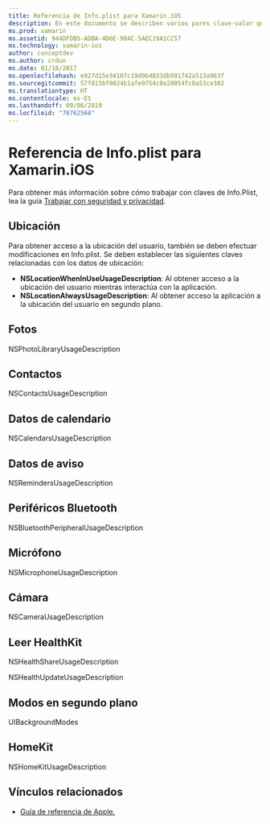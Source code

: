 ```yaml
---
title: Referencia de Info.plist para Xamarin.iOS
description: En este documento se describen varios pares clave-valor que se pueden establecer en el archivo Info.plist de una aplicación Xamarin.iOS. Estas claves son necesarias si la aplicación lleva a cabo tareas específicas, como obtener acceso a la ubicación, las fotos, el micrófono o la cámara.
ms.prod: xamarin
ms.assetid: 944DFDB5-ADBA-4D6E-984C-5AEC19A1CC57
ms.technology: xamarin-ios
author: conceptdev
ms.author: crdun
ms.date: 01/18/2017
ms.openlocfilehash: e927d15e34107c19d9b4033db591742a513a963f
ms.sourcegitcommit: 57f815bf0024b1afe9754c0e28054fc0a53ce302
ms.translationtype: HT
ms.contentlocale: es-ES
ms.lasthandoff: 09/06/2019
ms.locfileid: "70762568"
---
```

# <a name="infoplist-reference-for-xamarinios"></a>Referencia de Info.plist para Xamarin.iOS

Para obtener más información sobre cómo trabajar con claves de Info.Plist, lea la guía [Trabajar con seguridad y privacidad](~/ios/app-fundamentals/security-privacy.md). 

## <a name="location"></a>Ubicación 

Para obtener acceso a la ubicación del usuario, también se deben efectuar modificaciones en Info.plist. Se deben establecer las siguientes claves relacionadas con los datos de ubicación: 

- **NSLocationWhenInUseUsageDescription**: Al obtener acceso a la ubicación del usuario mientras interactúa con la aplicación. 
- **NSLocationAlwaysUsageDescription**: Al obtener acceso la aplicación a la ubicación del usuario en segundo plano.

## <a name="photos"></a>Fotos 

NSPhotoLibraryUsageDescription  

## <a name="contacts"></a>Contactos 

NSContactsUsageDescription 

## <a name="calendar-data"></a>Datos de calendario 
    
NSCalendarsUsageDescription 

## <a name="reminder-data"></a>Datos de aviso 
    
NSRemindersUsageDescription 

## <a name="bluetooth-peripherals"></a>Periféricos Bluetooth 
    
NSBluetoothPeripheralUsageDescription 

## <a name="microphone"></a>Micrófono 

NSMicrophoneUsageDescription 

## <a name="camera"></a>Cámara 
    
NSCameraUsageDescription 

## <a name="reading-healthkit"></a>Leer HealthKit  

NSHealthShareUsageDescription 

NSHealthUpdateUsageDescription 

## <a name="background-modes"></a>Modos en segundo plano 
    
UIBackgroundModes 

## <a name="homekit"></a>HomeKit 

NSHomeKitUsageDescription 

## <a name="related-links"></a>Vínculos relacionados

- [Guía de referencia de Apple.](https://developer.apple.com/library/content/documentation/General/Reference/InfoPlistKeyReference/Articles/iPhoneOSKeys.html#//apple_ref/doc/uid/TP40009252-SW10)
